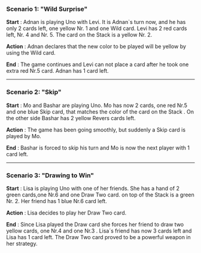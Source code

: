 ### Scenario 1: "Wild Surprise"

**Start** : Adnan is playing Uno with Levi. It is Adnan`s turn now, and he has only 2 cards left, one yellow Nr. 1 and one Wild card.
Levi has 2 red cards left, Nr. 4 and Nr. 5. The card on the Stack is a yellow Nr. 2.


**Action** : Adnan declares that the new color to be played will be yellow by using the Wild card. 

**End** : The game continues and Levi can not place a card after he took one extra red Nr.5 card. 
Adnan has 1 card left.

---

### Scenario 2: "Skip"

**Start** : Mo and Bashar are playing Uno. Mo has now 2 cards, one red Nr.5 and one blue Skip card, that matches the color of the card on the Stack .
On the other side Bashar has 2 yellow Revers cards left.

**Action** : The game has been going smoothly, but suddenly a Skip card is played by Mo.

**End** : Bashar is forced to skip his turn and Mo is now the next player with 1 card left.

---

### Scenario 3: "Drawing to Win"

**Start** : Lisa is playing Uno with one of her friends. She has a hand of 2 green cards,one Nr.6 and one Draw Two card.
on top of the Stack is a green Nr. 2. Her friend has 1 blue Nr.6 card left.

**Action** : Lisa decides to play her Draw Two card.

**End** : Since Lisa played the Draw card she forces her friend to draw two yellow cards, one Nr.4 and one Nr.3 . Lisa´s friend has now 3 cards left and Lisa has 1 card left.
The Draw Two card proved to be a powerful weapon in her strategy.